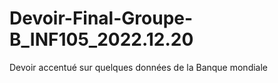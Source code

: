 # Devoir-Final-Groupe-B_INF105_2022.12.20
Devoir accentué sur quelques données de la Banque mondiale
